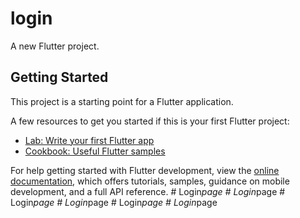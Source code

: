 # login

A new Flutter project.

## Getting Started

This project is a starting point for a Flutter application.

A few resources to get you started if this is your first Flutter project:

- [Lab: Write your first Flutter app](https://docs.flutter.dev/get-started/codelab)
- [Cookbook: Useful Flutter samples](https://docs.flutter.dev/cookbook)

For help getting started with Flutter development, view the
[online documentation](https://docs.flutter.dev/), which offers tutorials,
samples, guidance on mobile development, and a full API reference.
#   L o g i n _ p a g e  
 #   L o g i n _ p a g e  
 #   L o g i n _ p a g e  
 #   L o g i n _ p a g e  
 #   L o g i n _ p a g e  
 #   L o g i n _ p a g e  
 